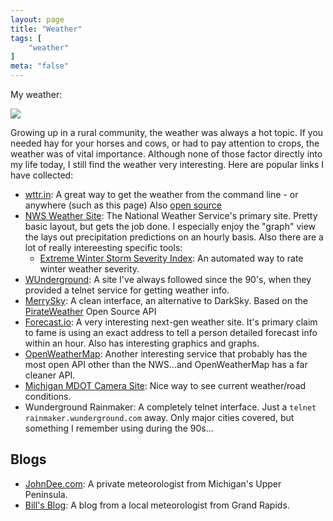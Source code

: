 ```yaml
---
layout: page
title: "Weather"
tags: [
    "weather"
]
meta: "false"
---
```


My weather:

<img src="https://wttr.in/Grand+Rapids+Michigan.png">

Growing up in a rural community, the weather was always a hot topic.  If you needed hay for your horses and cows, or had to pay attention to crops, the weather was of vital importance.  Although none of those factor directly into my life today, I still find the weather very interesting.  Here are popular links I have collected:

- [wttr.in](http://wttr.in/):  A great way to get the weather from the command line - or anywhere (such as this page)  Also [open source](https://github.com/chubin/wttr.in)
- [NWS Weather Site](http://www.weather.gov):  The National Weather Service's primary site.  Pretty basic layout, but gets the job done.  I especially enjoy the "graph" view the lays out precipitation predictions on an hourly basis.  Also there are a lot of really intereesting specific  tools:
  - [Extreme Winter Storm Severity Index](https://www.wpc.ncep.noaa.gov/wwd/wssi/wssi.php?id=GRR): An automated way to rate winter weather severity.
- [WUnderground](http://www.wunderground.com/):  A site I've always followed since the 90's, when they provided a telnet service for getting weather info.  
- [MerrySky](https://merrysky.net): A clean interface, an alternative to DarkSky.  Based on the [PirateWeather](http://pirateweather.net/en/latest/) Open Source API
- [Forecast.io](http://forecast.io):  A very interesting next-gen weather site.  It's primary claim to fame is using an exact address to tell a person detailed forecast info within an hour.  Also has interesting graphics and graphs.
- [OpenWeatherMap](http://openweathermap.org/):  Another interesting service that probably has the most open API other than the NWS...and OpenWeatherMap has a far cleaner API.
- [Michigan MDOT Camera Site](https://mdotjboss.state.mi.us/MiDrive/map#): Nice way to see current weather/road conditions.
- Wunderground Rainmaker:  A completely telnet interface.  Just a `telnet rainmaker.wunderground.com` away.  Only major cities covered, but something
I remember using during the 90s...

## Blogs

- [JohnDee.com](http://www.johndee.com/):  A private meteorologist from Michigan's Upper Peninsula.   
- [Bill's Blog](https://www.woodtv.com/weather/bills-blog/):  A blog from a local meteorologist from Grand Rapids.
